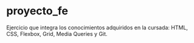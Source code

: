 # proyecto_fe
Ejercicio que integra los conocimientos adquiridos en la cursada: HTML, CSS, Flexbox, Grid, Media Queries y Git.
